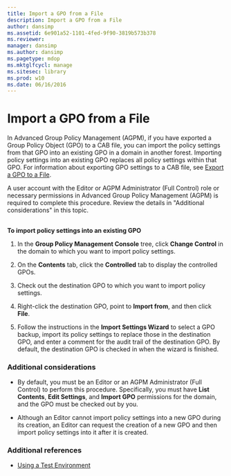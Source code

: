 ```yaml
---
title: Import a GPO from a File
description: Import a GPO from a File
author: dansimp
ms.assetid: 6e901a52-1101-4fed-9f90-3819b573b378
ms.reviewer: 
manager: dansimp
ms.author: dansimp
ms.pagetype: mdop
ms.mktglfcycl: manage
ms.sitesec: library
ms.prod: w10
ms.date: 06/16/2016
---
```



# Import a GPO from a File


In Advanced Group Policy Management (AGPM), if you have exported a Group Policy Object (GPO) to a CAB file, you can import the policy settings from that GPO into an existing GPO in a domain in another forest. Importing policy settings into an existing GPO replaces all policy settings within that GPO. For information about exporting GPO settings to a CAB file, see [Export a GPO to a File](export-a-gpo-to-a-file.md).

A user account with the Editor or AGPM Administrator (Full Control) role or necessary permissions in Advanced Group Policy Management (AGPM) is required to complete this procedure. Review the details in "Additional considerations" in this topic.

## <a href="" id="bkmk-existing"></a>


**To import policy settings into an existing GPO**

1.  In the **Group Policy Management Console** tree, click **Change Control** in the domain to which you want to import policy settings.

2.  On the **Contents** tab, click the **Controlled** tab to display the controlled GPOs.

3.  Check out the destination GPO to which you want to import policy settings.

4.  Right-click the destination GPO, point to **Import from**, and then click **File**.

5.  Follow the instructions in the **Import Settings Wizard** to select a GPO backup, import its policy settings to replace those in the destination GPO, and enter a comment for the audit trail of the destination GPO. By default, the destination GPO is checked in when the wizard is finished.

### Additional considerations

-   By default, you must be an Editor or an AGPM Administrator (Full Control) to perform this procedure. Specifically, you must have **List Contents**, **Edit Settings**, and **Import GPO** permissions for the domain, and the GPO must be checked out by you.

-   Although an Editor cannot import policy settings into a new GPO during its creation, an Editor can request the creation of a new GPO and then import policy settings into it after it is created.

### Additional references

-   [Using a Test Environment](using-a-test-environment.md)

 

 





